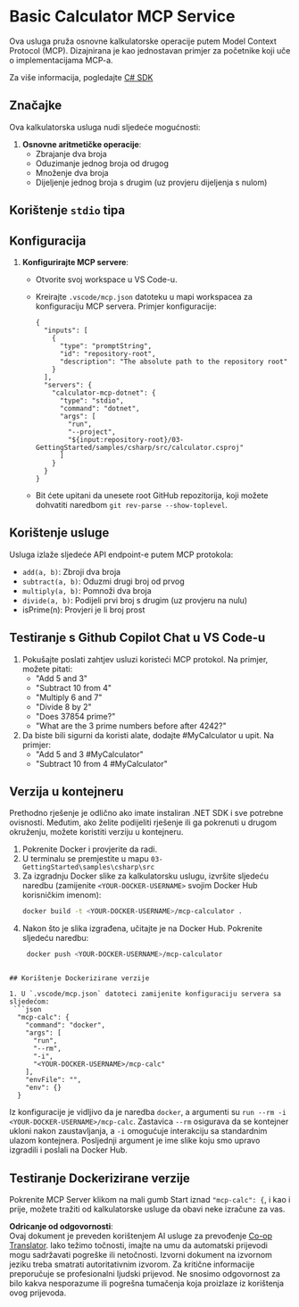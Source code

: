 <!--
CO_OP_TRANSLATOR_METADATA:
{
  "original_hash": "882aae00f1d3f007e20d03b883f44afa",
  "translation_date": "2025-07-13T22:19:27+00:00",
  "source_file": "03-GettingStarted/samples/csharp/README.md",
  "language_code": "hr"
}
-->
# Basic Calculator MCP Service

Ova usluga pruža osnovne kalkulatorske operacije putem Model Context Protocol (MCP). Dizajnirana je kao jednostavan primjer za početnike koji uče o implementacijama MCP-a.

Za više informacija, pogledajte [C# SDK](https://github.com/modelcontextprotocol/csharp-sdk)

## Značajke

Ova kalkulatorska usluga nudi sljedeće mogućnosti:

1. **Osnovne aritmetičke operacije**:
   - Zbrajanje dva broja
   - Oduzimanje jednog broja od drugog
   - Množenje dva broja
   - Dijeljenje jednog broja s drugim (uz provjeru dijeljenja s nulom)

## Korištenje `stdio` tipa
  
## Konfiguracija

1. **Konfigurirajte MCP servere**:
   - Otvorite svoj workspace u VS Code-u.
   - Kreirajte `.vscode/mcp.json` datoteku u mapi workspacea za konfiguraciju MCP servera. Primjer konfiguracije:

     ```jsonc
     {
       "inputs": [
         {
           "type": "promptString",
           "id": "repository-root",
           "description": "The absolute path to the repository root"
         }
       ],
       "servers": {
         "calculator-mcp-dotnet": {
           "type": "stdio",
           "command": "dotnet",
           "args": [
             "run",
             "--project",
             "${input:repository-root}/03-GettingStarted/samples/csharp/src/calculator.csproj"
           ]
         }
       }
     }
     ```

   - Bit ćete upitani da unesete root GitHub repozitorija, koji možete dohvatiti naredbom `git rev-parse --show-toplevel`.

## Korištenje usluge

Usluga izlaže sljedeće API endpoint-e putem MCP protokola:

- `add(a, b)`: Zbroji dva broja
- `subtract(a, b)`: Oduzmi drugi broj od prvog
- `multiply(a, b)`: Pomnoži dva broja
- `divide(a, b)`: Podijeli prvi broj s drugim (uz provjeru na nulu)
- isPrime(n): Provjeri je li broj prost

## Testiranje s Github Copilot Chat u VS Code-u

1. Pokušajte poslati zahtjev usluzi koristeći MCP protokol. Na primjer, možete pitati:
   - "Add 5 and 3"
   - "Subtract 10 from 4"
   - "Multiply 6 and 7"
   - "Divide 8 by 2"
   - "Does 37854 prime?"
   - "What are the 3 prime numbers before after 4242?"
2. Da biste bili sigurni da koristi alate, dodajte #MyCalculator u upit. Na primjer:
   - "Add 5 and 3 #MyCalculator"
   - "Subtract 10 from 4 #MyCalculator"

## Verzija u kontejneru

Prethodno rješenje je odlično ako imate instaliran .NET SDK i sve potrebne ovisnosti. Međutim, ako želite podijeliti rješenje ili ga pokrenuti u drugom okruženju, možete koristiti verziju u kontejneru.

1. Pokrenite Docker i provjerite da radi.
1. U terminalu se premjestite u mapu `03-GettingStarted\samples\csharp\src`
1. Za izgradnju Docker slike za kalkulatorsku uslugu, izvršite sljedeću naredbu (zamijenite `<YOUR-DOCKER-USERNAME>` svojim Docker Hub korisničkim imenom):
   ```bash
   docker build -t <YOUR-DOCKER-USERNAME>/mcp-calculator .
   ``` 
1. Nakon što je slika izgrađena, učitajte je na Docker Hub. Pokrenite sljedeću naredbu:
   ```bash
    docker push <YOUR-DOCKER-USERNAME>/mcp-calculator
  ```

## Korištenje Dockerizirane verzije

1. U `.vscode/mcp.json` datoteci zamijenite konfiguraciju servera sa sljedećom:
   ```json
    "mcp-calc": {
      "command": "docker",
      "args": [
        "run",
        "--rm",
        "-i",
        "<YOUR-DOCKER-USERNAME>/mcp-calc"
      ],
      "envFile": "",
      "env": {}
    }
   ```
   Iz konfiguracije je vidljivo da je naredba `docker`, a argumenti su `run --rm -i <YOUR-DOCKER-USERNAME>/mcp-calc`. Zastavica `--rm` osigurava da se kontejner ukloni nakon zaustavljanja, a `-i` omogućuje interakciju sa standardnim ulazom kontejnera. Posljednji argument je ime slike koju smo upravo izgradili i poslali na Docker Hub.

## Testiranje Dockerizirane verzije

Pokrenite MCP Server klikom na mali gumb Start iznad `"mcp-calc": {`, i kao i prije, možete tražiti od kalkulatorske usluge da obavi neke izračune za vas.

**Odricanje od odgovornosti**:  
Ovaj dokument je preveden korištenjem AI usluge za prevođenje [Co-op Translator](https://github.com/Azure/co-op-translator). Iako težimo točnosti, imajte na umu da automatski prijevodi mogu sadržavati pogreške ili netočnosti. Izvorni dokument na izvornom jeziku treba smatrati autoritativnim izvorom. Za kritične informacije preporučuje se profesionalni ljudski prijevod. Ne snosimo odgovornost za bilo kakva nesporazume ili pogrešna tumačenja koja proizlaze iz korištenja ovog prijevoda.